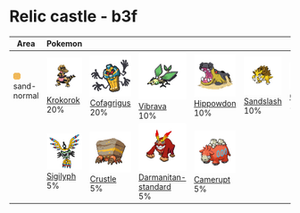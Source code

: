 # Relic castle - b3f

| Area                                                                 | Pokemon                                                                                        | &nbsp;                                                                                             | &nbsp;                                                                                                              | &nbsp;                                                                                           | &nbsp;                                                                                           | &nbsp;                                                                                       |
| -------------------------------------------------------------------- | ---------------------------------------------------------------------------------------------- | -------------------------------------------------------------------------------------------------- | ------------------------------------------------------------------------------------------------------------------- | ------------------------------------------------------------------------------------------------ | ------------------------------------------------------------------------------------------------ | -------------------------------------------------------------------------------------------- |
| ![sand-normal](../../img/items/sand-normal.png)<br/>sand-normal<br/> | ![krokorok](../../img/pokemon/552.png) <br/>[Krokorok](/blaze-black-wiki/pokemon/552) <br/>20% | ![cofagrigus](../../img/pokemon/563.png) <br/>[Cofagrigus](/blaze-black-wiki/pokemon/563) <br/>20% | ![vibrava](../../img/pokemon/329.png) <br/>[Vibrava](/blaze-black-wiki/pokemon/329) <br/>10%                        | ![hippowdon](../../img/pokemon/450.png) <br/>[Hippowdon](/blaze-black-wiki/pokemon/450) <br/>10% | ![sandslash](../../img/pokemon/028.png) <br/>[Sandslash](/blaze-black-wiki/pokemon/028) <br/>10% | ![claydol](../../img/pokemon/344.png) <br/>[Claydol](/blaze-black-wiki/pokemon/344) <br/>10% |
|                                                                      | ![sigilyph](../../img/pokemon/561.png) <br/>[Sigilyph](/blaze-black-wiki/pokemon/561) <br/>5%  | ![crustle](../../img/pokemon/558.png) <br/>[Crustle](/blaze-black-wiki/pokemon/558) <br/>5%        | ![darmanitan-standard](../../img/pokemon/555.png) <br/>[Darmanitan-standard](/blaze-black-wiki/pokemon/555) <br/>5% | ![camerupt](../../img/pokemon/323.png) <br/>[Camerupt](/blaze-black-wiki/pokemon/323) <br/>5%    |